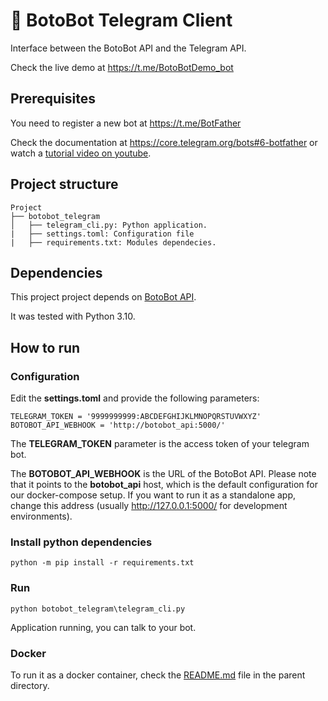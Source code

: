 # 🐬 BotoBot Telegram Client
Interface between the BotoBot API and the Telegram API.

Check the live demo at https://t.me/BotoBotDemo_bot

## Prerequisites
You need to register a new bot at https://t.me/BotFather

Check the documentation at https://core.telegram.org/bots#6-botfather or watch a <a href='https://www.youtube.com/results?search_query=botfather'>tutorial video on youtube</a>.

## Project structure
```
Project
├── botobot_telegram
│   ├── telegram_cli.py: Python application.
|   ├── settings.toml: Configuration file
|   ├── requirements.txt: Modules dependecies.
```

## Dependencies
This project project depends on [BotoBot API](https://github.com/abnatal/botobot/tree/main/api).

It was tested with Python 3.10.

## How to run
### Configuration
Edit the __settings.toml__ and provide the following parameters:
```
TELEGRAM_TOKEN = '9999999999:ABCDEFGHIJKLMNOPQRSTUVWXYZ'
BOTOBOT_API_WEBHOOK = 'http://botobot_api:5000/'
```
The __TELEGRAM_TOKEN__ parameter is the access token of your telegram bot.

The __BOTOBOT_API_WEBHOOK__ is the URL of the BotoBot API. Please note that it points to the __botobot_api__ host, which is the default configuration for our docker-compose setup. If you want to run it as a standalone app, change this address (usually http://127.0.0.1:5000/ for development environments).

### Install python dependencies
```
python -m pip install -r requirements.txt
```

### Run
```
python botobot_telegram\telegram_cli.py
```
Application running, you can talk to your bot.

### Docker
To run it as a docker container, check the [README.md](https://github.com/abnatal/botobot/tree/main/README.md) file in the parent directory.
